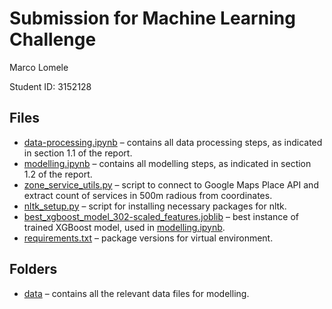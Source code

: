 # Submission for Machine Learning Challenge

Marco Lomele

Student ID: 3152128

## Files
* [data-processing.ipynb](data-processing.ipynb) – contains all data processing steps, as indicated in section 1.1 of the report. 
* [modelling.ipynb](modelling.ipynb) – contains all modelling steps, as indicated in section 1.2 of the report. 
* [zone_service_utils.py](zone_service_utils.py) – script to connect to Google Maps Place API and extract count of services in 500m radious from coordinates.
* [nltk_setup.py](nltk_setup.py) – script for installing necessary packages for nltk. 
* [best_xgboost_model_302-scaled_features.joblib](best_xgboost_model_302-scaled_features.joblib) – best instance of trained XGBoost model, used in [modelling.ipynb](modelling.ipynb).
* [requirements.txt](requirements.txt) – package versions for virtual environment. 

## Folders
* [data](data) – contains all the relevant data files for modelling.